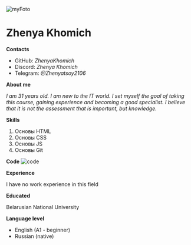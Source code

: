 ![myFoto](https://github.com/ZhenyaKhomich/rsschool-cv/blob/gh-pages/131522263.jpg)
# Zhenya Khomich

**Contacts**

* GitHub: *ZhenyaKhomich*
* Discord: *Zhenya Khomich*
* Telegram: *@Zhenyatsoy2106*


**About me**

*I am 31 years old. I am new to the IT world. I set myself the goal of taking this course, gaining experience and becoming a good specialist. I believe that it is not the assessment that is important, but knowledge.*

**Skills**
 1. Основы HTML
 2. Основы CSS
 3. Основы JS
 4. Основы Git

**Code**
![code](https://github.com/ZhenyaKhomich/rsschool-cv/blob/gh-pages/image.png)

**Experience**

I have no work experience in this field

**Educated**

Belarusian National University

**Language level**
* English (A1 - beginner)
* Russian (native)

